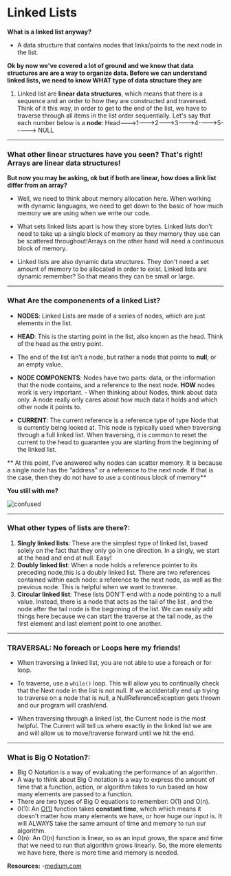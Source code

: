 # Linked Lists

**What is a linked list anyway?**

- A data structure that contains nodes that links/points to the next node in the list.

**Ok by now we've covered a lot of ground and we know that data structures are are a way to organize data. Before we can understand linked lists, we need to know WHAT type of data structure they are**

1.  Linked list are **linear data structures**, which means that there is a sequence and an order to how they are constructed and traversed. Think of it this way, in order to get to the end of the list, we have to traverse through all items in the list order sequentially. Let's say that each number below is a **node**:
                   Head--->1--->2--->3--->4---->5----->   NULL

-------------------------------

### What other linear structures have you seen? That's right! Arrays are linear data structures!

**But now you may be asking, ok but if both are linear, how does a link list differ from an array?**

- Well, we need to think about memory allocation here. When working with dynamic languages, we need to get down to the basic of how much memory we are using when we write our code.

- What sets linked lists apart is how they store bytes. Linked lists don’t need to take up a single block of memory as they memory they use can be scattered throughout!Arrays on the other hand will need a continuous block of memory.

- Linked lists are also dynamic data structures. They don't need a set amount of memory to be allocated in order to exist. Linked lists are dynamic remember? So that means they can be small or large.

------------------------------

### What Are the componenents of a linked List?

- **NODES**: Linked Lists are made of a series of nodes, which are just elements in the list.
- **HEAD**: This is the starting point in the list, also known as the head. Think of the head as the entry point.
- The end of the list isn’t a node, but rather a node that points to **null**, or an empty value.
- **NODE COMPONENTS**:  Nodes have two parts: data, or the information that the node contains, and a reference to the next node. **HOW** nodes work is very important.
        - When thinking about Nodes, think about data only. A node really only cares about how much data it holds and which other node it points to.

- **CURRENT**: The current reference is a reference type of type Node that is currently being looked at. This node is typically used when traversing through a full linked list. When traversing, it is common to reset the current to the head to guarantee you are starting from the beginning of the linked list.

** At this point, I've answered why nodes can scatter memory. It is because a single node has the “address” or a reference to the next node. If that is the case, then they do not have to use a continous block of memory**


**You still with me?**

![confused](https://media.giphy.com/media/uN5iwZB2v2dH2/giphy.gif)


-------------------------------------

### What other types of lists are there?:

1. **Singly linked lists**: These are the simplest type of linked list, based solely on the fact that they only go in one direction. In a singly, we start at the head and end at null. Easy!
1. **Doubly linked list**: When a node holds a reference pointer to its preceding node,this is a doubly linked list. There are two references contained within each node: a reference to the next node, as well as the previous node. This is helpful when we  want to traverse.
1. **Circular linked list**: These lists DON'T end with a node pointing to a null value. Instead, there is a node that acts as the tail of the list , and the node after the tail node is the beginning of the list. We can easily add things here because we can start the traverse at the tail node, as the first element and last element point to one another.

-----------------------------

### TRAVERSAL: No foreach or Loops here my friends!

- When traversing a linked list, you are not able to use a foreach or for loop.
- To traverse, use a `while()` loop. This will allow you to continually check that the Next node in the list is not null. If we accidentally end up trying to traverse on a node that is null, a NullReferenceException gets thrown and our program will crash/end.

- When traversing through a linked list, the Current node is the most helpful. The Current will tell us where exactly in the linked list we are and will allow us to move/traverse forward until we hit the end.


------------------------------

### What is Big O Notation?:

- Big O Notation is a way of evaluating the performance of an algorithm.
- A way to think about Big O notation is a way to express the amount of time that a function, action, or algorithm takes to run based on how many elements are passed to a function.
- There are two types of Big O equations to remember: O(1) and O(n).
- 0(1): An [O(1)](https://medium.com/basecs/whats-a-linked-list-anyway-part-2-131d96f71996) function takes **constant time**, which which means it doesn't matter how many elements we have, or how huge our input is. It will ALWAYS take the same amount of time and memory to run our algorithm.
- 0(n): An O(n) function is linear, so as an input grows, the space and time that we need to run that algorithm grows linearly. So, the more elements we have here, there is more time and memory is needed.




**Resources:**
-[medium.com](https://medium.com/basecs/whats-a-linked-list-anyway-part-1-d8b7e6508b9d)